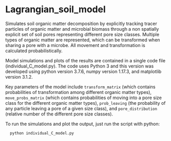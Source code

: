 # Lagrangian_soil_model

Simulates soil organic matter decomposition by explicitly tracking tracer particles of organic matter and microbial biomass through a non spatially explicit set of soil pores representing different pore size classes. Multiple types of organic matter are represented, which can be transformed when sharing a pore with a microbe. All movement and transformation is calculated probabilistically.

Model simulations and plots of the results are contained in a single code file (individual_C_model.py). The code uses Python 3 and this version was developed using python version 3.7.6, numpy version 1.17.3, and matplotlib version 3.1.2.

Key parameters of the model include `transform_matrix` (which contains probabilities of transformation among different organic matter types), `move_probs_matrix` (which contains probabilities of moving into a pore size class for the different organic matter types), `prob_leaving` (the probability of any particle leaving a pore of a given size class), and `pore_distribution` (relative number of the different pore size classes).

To run the simulations and plot the output, just run the script with python:

      python individual_C_model.py
 
